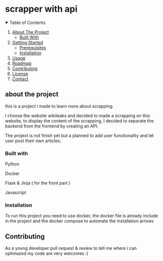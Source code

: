 # scrapper with api

<details open="open">
  <summary>Table of Contents</summary>
  <ol>
    <li>
      <a href="#about-the-project">About The Project</a>
      <ul>
        <li><a href="#built-with">Built With</a></li>
      </ul>
    </li>
    <li>
      <a href="#getting-started">Getting Started</a>
      <ul>
        <li><a href="#prerequisites">Prerequisites</a></li>
        <li><a href="#installation">Installation</a></li>
      </ul>
    </li>
    <li><a href="#usage">Usage</a></li>
    <li><a href="#roadmap">Roadmap</a></li>
    <li><a href="#contributing">Contributing</a></li>
    <li><a href="#license">License</a></li>
    <li><a href="#contact">Contact</a></li>
  </ol>
</details>

## about the project 
this is a project i made to learn more about scrapping.

I choose the website wikileaks and decided to made a scrapping on this website,
to display the content of the scrapping, I decided to separate the backend from the frontend by creating an API.

The project is not finish yet but a planned to add user functionality and let user post their own articles.

### Built with

Python

Docker

Flask & Jinja ( for the front part )

Javascript

### Installation

To run this project you need to use docker, the docker file is already include in the project and the docker compose to automate the installation arrives

## Contributing

As a young developer pull request & review to tell me where i can optimazed my code are very welcomes :)
